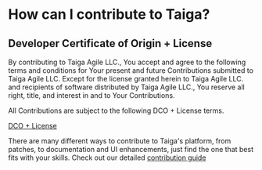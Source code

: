 # How can I contribute to Taiga?

## Developer Certificate of Origin + License

By contributing to Taiga Agile LLC., You accept and agree to the following terms and conditions for Your present and future Contributions submitted to Taiga Agile LLC. Except for the license granted herein to Taiga Agile LLC. and recipients of software distributed by Taiga Agile LLC., You reserve all right, title, and interest in and to Your Contributions.

All Contributions are subject to the following DCO + License terms.

[DCO + License](https://github.com/taigaio/taiga-docker/blob/master/DCOLICENSE)

There are many different ways to contribute to Taiga's platform, from patches, to documentation and UI enhancements, just find the one that best fits with your skills. Check out our detailed [contribution guide](https://resources.taiga.io/how-can-i-contribute)
